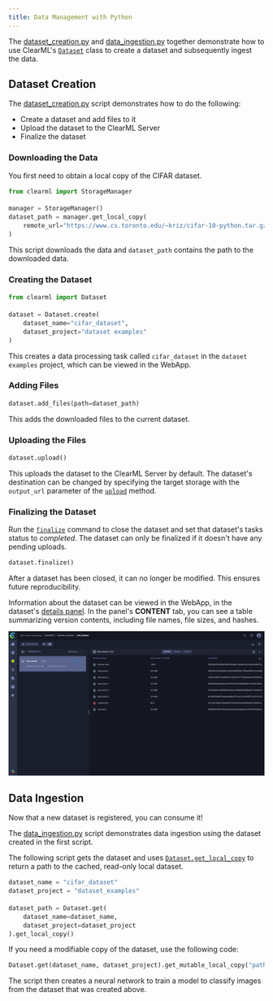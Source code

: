 ```yaml
---
title: Data Management with Python
---
```


The [dataset_creation.py](https://github.com/allegroai/clearml/blob/master/examples/datasets/dataset_creation.py) and 
[data_ingestion.py](https://github.com/allegroai/clearml/blob/master/examples/datasets/data_ingestion.py) 
together demonstrate how to use ClearML's [`Dataset`](../../references/sdk/dataset.md) class to create a dataset and 
subsequently ingest the data. 

## Dataset Creation

The [dataset_creation.py](https://github.com/allegroai/clearml/blob/master/examples/datasets/dataset_creation.py) script 
demonstrates how to do the following:
* Create a dataset and add files to it
* Upload the dataset to the ClearML Server
* Finalize the dataset


### Downloading the Data

You first need to obtain a local copy of the CIFAR dataset.

 ```python
 from clearml import StorageManager

 manager = StorageManager()
 dataset_path = manager.get_local_copy(
     remote_url="https://www.cs.toronto.edu/~kriz/cifar-10-python.tar.gz"
 )
```

This script downloads the data and `dataset_path` contains the path to the downloaded data. 

### Creating the Dataset

```python
from clearml import Dataset

dataset = Dataset.create(
    dataset_name="cifar_dataset", 
    dataset_project="dataset examples"
)
 ```

This creates a data processing task called `cifar_dataset` in the `dataset examples` project, which
can be viewed in the WebApp.

### Adding Files

```python
dataset.add_files(path=dataset_path)
```

This adds the downloaded files to the current dataset.  

### Uploading the Files

```python
dataset.upload()
```
This uploads the dataset to the ClearML Server by default. The dataset's destination can be changed by specifying the 
target storage with the `output_url` parameter of the [`upload`](../../references/sdk/dataset.md#upload) method. 

### Finalizing the Dataset

Run the [`finalize`](../../references/sdk/dataset.md#finalize) command to close the dataset and set that dataset's tasks
status to *completed*. The dataset can only be finalized if it doesn't have any pending uploads. 

```python
dataset.finalize()
```

After a dataset has been closed, it can no longer be modified. This ensures future reproducibility. 

Information about the dataset can be viewed in the WebApp, in the dataset's [details panel](../../webapp/datasets/webapp_dataset_viewing.md#version-details-panel). 
In the panel's **CONTENT** tab, you can see a table summarizing version contents, including file names, file sizes, and hashes.

![Dataset content tab](../../img/examples_data_management_cifar_dataset.png)

## Data Ingestion

Now that a new dataset is registered, you can consume it!

The [data_ingestion.py](https://github.com/allegroai/clearml/blob/master/examples/datasets/data_ingestion.py) script 
demonstrates data ingestion using the dataset created in the first script.

The following script gets the dataset and uses [`Dataset.get_local_copy`](../../references/sdk/dataset.md#get_local_copy) 
to return a path to the cached, read-only local dataset. 

```python
dataset_name = "cifar_dataset"
dataset_project = "dataset_examples"

dataset_path = Dataset.get(
    dataset_name=dataset_name, 
    dataset_project=dataset_project
).get_local_copy()
```

If you need a modifiable copy of the dataset, use the following code: 
```python
Dataset.get(dataset_name, dataset_project).get_mutable_local_copy("path/to/download")
```

The script then creates a neural network to train a model to classify images from the dataset that was
created above.